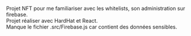 Projet NFT pour me familiariser avec les whitelists, son administration sur firebase.  
Projet réaliser avec HardHat et React.  
Manque le fichier .src/Firebase.js car contient des données sensibles.